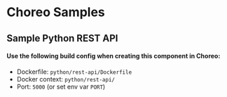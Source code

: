 # Choreo Samples

## Sample Python REST API

#### Use the following build config when creating this component in Choreo:

- Dockerfile: `python/rest-api/Dockerfile`
- Docker context: `python/rest-api/`
- Port: `5000` (or set env var `PORT`)
